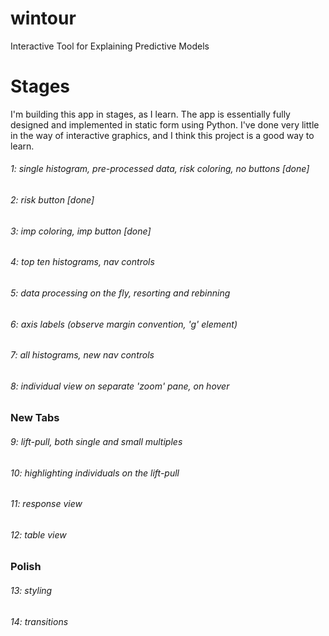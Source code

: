 # wintour
Interactive Tool for Explaining Predictive Models

# Stages

I'm building this app in stages, as I learn. The app is essentially fully designed and implemented in static form using Python. I've done very little in the way of interactive graphics, and I think this project is a good way to learn. 

###### 1: single histogram, pre-processed data, risk coloring, no buttons [done]
###### 2: risk button [done]
###### 3: imp coloring, imp button [done]
###### 4: top ten histograms, nav controls
###### 5: data processing on the fly, resorting and rebinning
###### 6: axis labels (observe margin convention, 'g' element)
###### 7: all histograms, new nav controls
###### 8: individual view on separate 'zoom' pane, on hover

### New Tabs
###### 9: lift-pull, both single and small multiples
###### 10: highlighting individuals on the lift-pull
###### 11: response view
###### 12: table view

### Polish
###### 13: styling
###### 14: transitions

